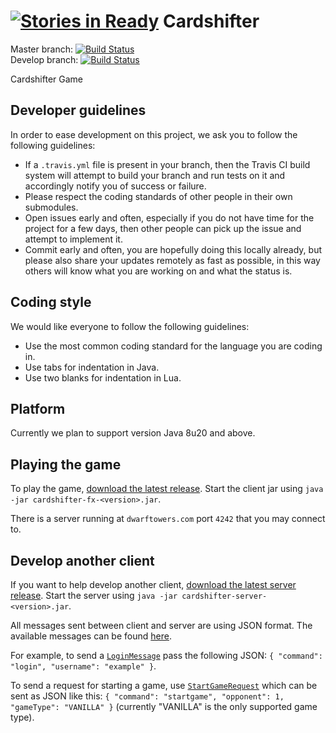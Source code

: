 [![Stories in Ready](https://badge.waffle.io/Cardshifter/Cardshifter.png?label=ready&title=Ready)](https://waffle.io/Cardshifter/Cardshifter)
Cardshifter
===========

Master branch: [![Build Status](https://travis-ci.org/Cardshifter/Cardshifter.svg?branch=master)](https://travis-ci.org/Cardshifter/Cardshifter?branch=master)  
Develop branch: [![Build Status](https://travis-ci.org/Cardshifter/Cardshifter.svg?branch=develop)](https://travis-ci.org/Cardshifter/Cardshifter?branch=develop)

Cardshifter Game

Developer guidelines
--------------------

In order to ease development on this project, we ask you to follow the following guidelines:
 - If a ```.travis.yml``` file is present in your branch, then the Travis CI build system will attempt to build your branch and run tests on it and accordingly notify you of success or failure.
 - Please respect the coding standards of other people in their own submodules.
 - Open issues early and often, especially if you do not have time for the project for a few days, then other people can pick up the issue and attempt to implement it.
 - Commit early and often, you are hopefully doing this locally already, but please also share your updates remotely as fast as possible, in this way others will know what you are working on and what the status is.

Coding style
------------

We would like everyone to follow the following guidelines:
 - Use the most common coding standard for the language you are coding in.
 - Use tabs for indentation in Java.
 - Use two blanks for indentation in Lua.

Platform
--------

Currently we plan to support version Java 8u20 and above.

Playing the game
----------------

To play the game, [download the latest release](https://github.com/Cardshifter/Cardshifter/releases). Start the client jar using `java -jar cardshifter-fx-<version>.jar`.

There is a server running at `dwarftowers.com` port `4242` that you may connect to.

Develop another client
----------------------

If you want to help develop another client, [download the latest server release](https://github.com/Cardshifter/Cardshifter/releases). Start the server using `java -jar cardshifter-server-<version>.jar`.

All messages sent between client and server are using JSON format. The available messages can be found [here](https://github.com/Cardshifter/Cardshifter/tree/client-server/cardshifter-api/src/main/java/com/cardshifter/api).

For example, to send a [`LoginMessage`](https://github.com/Cardshifter/Cardshifter/blob/client-server/cardshifter-api/src/main/java/com/cardshifter/api/incoming/LoginMessage.java) pass the following JSON: `{ "command": "login", "username": "example" }`.

To send a request for starting a game, use [`StartGameRequest`](https://github.com/Cardshifter/Cardshifter/blob/client-server/cardshifter-api/src/main/java/com/cardshifter/api/incoming/StartGameRequest.java) which can be sent as JSON like this: `{ "command": "startgame", "opponent": 1, "gameType": "VANILLA" }` (currently "VANILLA" is the only supported game type).

